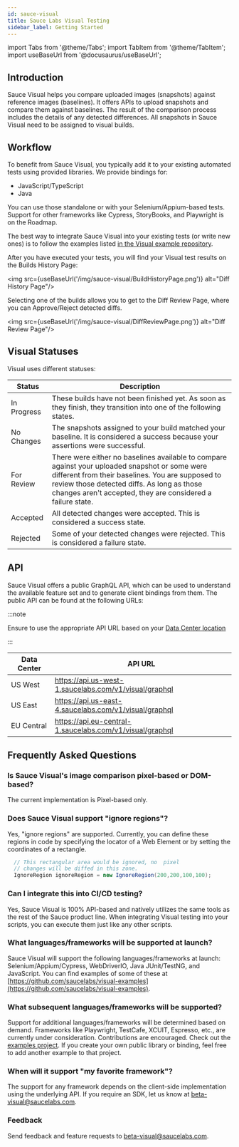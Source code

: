```yaml
---
id: sauce-visual
title: Sauce Labs Visual Testing
sidebar_label: Getting Started
---
```


import Tabs from '@theme/Tabs';
import TabItem from '@theme/TabItem';
import useBaseUrl from '@docusaurus/useBaseUrl';

## Introduction

Sauce Visual helps you compare uploaded images (snapshots) against reference images (baselines). It offers APIs to upload snapshots and compare them against baselines. The result of the comparison process includes the details of any detected differences. All snapshots in Sauce Visual need to be assigned to visual builds.

## Workflow

To benefit from Sauce Visual, you typically add it to your existing automated tests using provided libraries. We provide bindings for:

- JavaScript/TypeScript
- Java

You can use those standalone or with your Selenium/Appium-based tests. Support for other frameworks like Cypress, StoryBooks, and Playwright is on the Roadmap.

The best way to integrate Sauce Visual into your existing tests (or write new ones) is to follow the examples listed [in the Visual example repository](https://github.com/saucelabs/visual-examples).

After you have executed your tests, you will find your Visual test results on the Builds History Page:

<img src={useBaseUrl('/img/sauce-visual/BuildHistoryPage.png')} alt="Diff History Page"/>

Selecting one of the builds allows you to get to the Diff Review Page, where you can Approve/Reject detected diffs.

<img src={useBaseUrl('/img/sauce-visual/DiffReviewPage.png')} alt="Diff Review Page"/>

## Visual Statuses

Visual uses different statuses:

| Status      | Description                                                                                                                                                                                                                                                     |
| ----------- | --------------------------------------------------------------------------------------------------------------------------------------------------------------------------------------------------------------------------------------------------------------- |
| In Progress | These builds have not been finished yet. As soon as they finish, they transition into one of the following states.                                                           |
| No Changes  | The snapshots assigned to your build matched your baseline. It is considered a success because your assertions were successful.                                                                                                                                 |
| For Review  | There were either no baselines available to compare against your uploaded snapshot or some were different from their baselines. You are supposed to review those detected diffs. As long as those changes aren't accepted, they are considered a failure state. |
| Accepted    | All detected changes were accepted. This is considered a success state.                                                                                                                                                                                         |
| Rejected    | Some of your detected changes were rejected. This is considered a failure state.                                                                                                                                                                                |

## API

Sauce Visual offers a public GraphQL API, which can be used to understand the available feature set and to generate client bindings from them. The public API can be found at the following URLs:

:::note

Ensure to use the appropriate API URL based on your [Data Center location](/basics/data-center-endpoints/)

:::

| Data Center | API URL                                                  |
| ----------- | -------------------------------------------------------- |
| US West     | https://api.us-west-1.saucelabs.com/v1/visual/graphql    |
| US East     | https://api.us-east-4.saucelabs.com/v1/visual/graphql    |
| EU Central  | https://api.eu-central-1.saucelabs.com/v1/visual/graphql |

## Frequently Asked Questions

### **Is Sauce Visual's image comparison pixel-based or DOM-based?**

The current implementation is Pixel-based only.

### **Does Sauce Visual support "ignore regions"?**

Yes, "ignore regions" are supported. Currently, you can define these regions in code by specifying the locator of a Web Element or by setting the coordinates of a rectangle.

```java
  // This rectangular area would be ignored, no  pixel
  // changes will be diffed in this zone.
  IgnoreRegion ignoreRegion = new IgnoreRegion(200,200,100,100);
```

### **Can I integrate this into CI/CD testing?**

Yes, Sauce Visual is 100% API-based and natively utilizes the same tools as the rest of the Sauce product line. When integrating Visual testing into your scripts, you can execute them just like any other scripts.

### **What languages/frameworks will be supported at launch?**

Sauce Visual will support the following languages/frameworks at launch: Selenium/Appium/Cypress, WebDriverIO, Java JUnit/TestNG, and JavaScript. You can find examples of some of these at [https://github.com/saucelabs/visual-examples](https://github.com/saucelabs/visual-examples).

### **What subsequent languages/frameworks will be supported?**

Support for additional languages/frameworks will be determined based on demand. Frameworks like Playwright, TestCafe, XCUIT, Espresso, etc., are currently under consideration. Contributions are encouraged. Check out the [examples project](https://github.com/saucelabs/visual-examples). If you create your own public library or binding, feel free to add another example to that project.

### **When will it support "my favorite framework"?**

The support for any framework depends on the client-side implementation using the underlying API. If you require an SDK, let us know at <beta-visual@saucelabs.com>.

### **Feedback**

Send feedback and feature requests to <beta-visual@saucelabs.com>.
